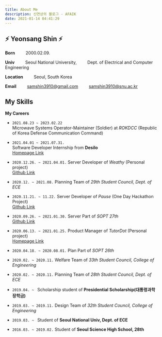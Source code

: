 ```yaml
---
title: About Me
description: 신연상의 블로그 - AFAIK
date: 2021-01-14 04:41:29
---
```


## ⚡️ Yeonsang Shin ⚡️

**Born**
&nbsp; &nbsp; &nbsp; &nbsp; 2000.02.09.


**Univ** 
&nbsp; &nbsp; &nbsp; &nbsp; Seoul National University,
&nbsp; &nbsp; &nbsp; &nbsp; Dept. of Electrical and Computer Engineering


**Location** 
&nbsp; &nbsp; &nbsp; &nbsp; Seoul, South Korea


**Email**
&nbsp; &nbsp; &nbsp; &nbsp; samshin3910@gmail.com
&nbsp; &nbsp; &nbsp; &nbsp; samshin3910@snu.ac.kr


**My Skills**
- 


**My Careers**
- `2021.08.23 ~ 2023.02.22`  
Microwave Systems Operator-Maintainer (Soldier) at *ROKDCC* (Republic of Korea Defense Communication Command)


- `2021.04.01 ~ 2021.07.31.`  
Software Developer Internship from **Desilo**  
[Homepage Link](https://desilo.ai)


- `2020.12.26. ~ 2021.04.01.`
Server Developer of *Weathy* (Personal project)  
[Github Link](https://github.com/TeamWeathy/WeathyServer)


- `2020.12. ~ 2021.08.`
Planning Team of *29th Student Council, Dept. of ECE*


- `2020.11.21. ~ 11.22.`
Server Developer of *Pause* (One Day Hackathon Project)  
[Github Link](https://github.com/SOPT27-PAUSE/PAUSE_server)


- `2020.09.26. ~ 2021.01.30.`
Server Part of *SOPT 27th*  
[Github Link](https://github.com/ON-SOPT-SERVER-3/Yeonsang)


- `2020.06.13. ~ 2021.01.25.`
Product Manager of *TutorDot* (Personal project)   
[Homepage Link](https://sites.google.com/view/tutordot/%ED%8A%9C%ED%84%B0%EB%8B%B7?authuser=0)


- `2020.04.18. ~ 2020.08.01.`
Plan Part of *SOPT 26th*


- `2020.02. ~ 2020.11.`
Welfare Team of *33th Student Council, College of Engineering*


- `2020.02. ~ 2020.11.`
Planning Team of *28th Student Council, Dept. of ECE*


- `2019.04. ~ `
Scholarship student of **Presidential Scholarship(대통령과학장학금)**


- `2019.03. ~ 2019.11.`
Design Team of *32th Student Council, College of Engineering*


- `2019.03. ~ `
Student of **Seoul National Univ, Dept. of ECE**


- `2016.03. ~ 2019.02.`
Student of **Seoul Science High School, 28th**